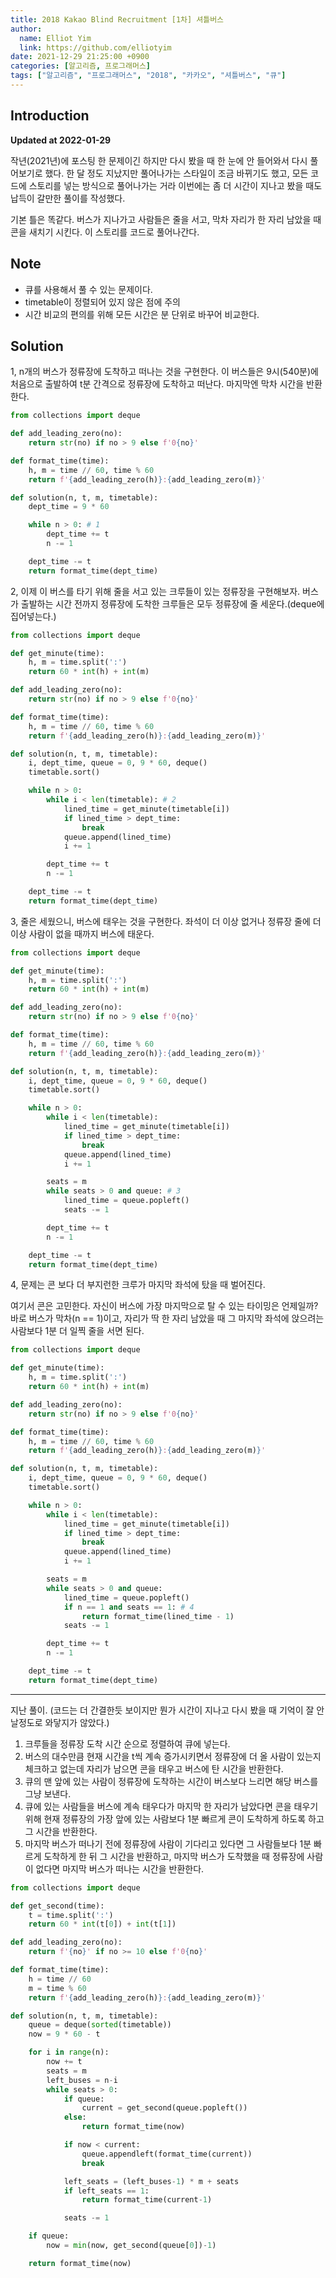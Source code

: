```yaml
---
title: 2018 Kakao Blind Recruitment [1차] 셔틀버스
author:
  name: Elliot Yim
  link: https://github.com/elliotyim
date: 2021-12-29 21:25:00 +0900
categories: [알고리즘, 프로그래머스]
tags: ["알고리즘", "프로그래머스", "2018", "카카오", "셔틀버스", "큐"]
---
```


## Introduction

**Updated at 2022-01-29**

작년(2021년)에 포스팅 한 문제이긴 하지만 다시 봤을 때 한 눈에 안 들어와서 다시 풀어보기로 했다. 한 달 정도 지났지만 풀어나가는 스타일이 조금 바뀌기도 했고, 모든 코드에 스토리를 넣는 방식으로 풀어나가는 거라 이번에는 좀 더 시간이 지나고 봤을 때도 납득이 갈만한 풀이를 작성했다.

기본 틀은 똑같다. 버스가 지나가고 사람들은 줄을 서고, 막차 자리가 한 자리 남았을 때 콘을 새치기 시킨다. 이 스토리를 코드로 풀어나간다.

## Note

- 큐를 사용해서 풀 수 있는 문제이다.
- timetable이 정렬되어 있지 않은 점에 주의
- 시간 비교의 편의를 위해 모든 시간은 분 단위로 바꾸어 비교한다.

## Solution

1, n개의 버스가 정류장에 도착하고 떠나는 것을 구현한다. 이 버스들은 9시(540분)에 처음으로 출발하여 t분 간격으로 정류장에 도착하고 떠난다. 마지막엔 막차 시간을 반환한다.

```python
from collections import deque

def add_leading_zero(no):
    return str(no) if no > 9 else f'0{no}'

def format_time(time):
    h, m = time // 60, time % 60
    return f'{add_leading_zero(h)}:{add_leading_zero(m)}'

def solution(n, t, m, timetable):
    dept_time = 9 * 60

    while n > 0: # 1
        dept_time += t
        n -= 1

    dept_time -= t
    return format_time(dept_time)
```

2, 이제 이 버스를 타기 위해 줄을 서고 있는 크루들이 있는 정류장을 구현해보자. 버스가 출발하는 시간 전까지 정류장에 도착한 크루들은 모두 정류장에 줄 세운다.(deque에 집어넣는다.)

```python
from collections import deque

def get_minute(time):
    h, m = time.split(':')
    return 60 * int(h) + int(m)

def add_leading_zero(no):
    return str(no) if no > 9 else f'0{no}'

def format_time(time):
    h, m = time // 60, time % 60
    return f'{add_leading_zero(h)}:{add_leading_zero(m)}'

def solution(n, t, m, timetable):
    i, dept_time, queue = 0, 9 * 60, deque()
    timetable.sort()

    while n > 0:
        while i < len(timetable): # 2
            lined_time = get_minute(timetable[i])
            if lined_time > dept_time:
                break
            queue.append(lined_time)
            i += 1

        dept_time += t
        n -= 1

    dept_time -= t
    return format_time(dept_time)
```

3, 줄은 세웠으니, 버스에 태우는 것을 구현한다. 좌석이 더 이상 없거나 정류장 줄에 더 이상 사람이 없을 때까지 버스에 태운다.

```python
from collections import deque

def get_minute(time):
    h, m = time.split(':')
    return 60 * int(h) + int(m)

def add_leading_zero(no):
    return str(no) if no > 9 else f'0{no}'

def format_time(time):
    h, m = time // 60, time % 60
    return f'{add_leading_zero(h)}:{add_leading_zero(m)}'

def solution(n, t, m, timetable):
    i, dept_time, queue = 0, 9 * 60, deque()
    timetable.sort()

    while n > 0:
        while i < len(timetable):
            lined_time = get_minute(timetable[i])
            if lined_time > dept_time:
                break
            queue.append(lined_time)
            i += 1

        seats = m
        while seats > 0 and queue: # 3
            lined_time = queue.popleft()
            seats -= 1

        dept_time += t
        n -= 1

    dept_time -= t
    return format_time(dept_time)
```

4, 문제는 콘 보다 더 부지런한 크루가 마지막 좌석에 탔을 때 벌어진다.

여기서 콘은 고민한다. 자신이 버스에 가장 마지막으로 탈 수 있는 타이밍은 언제일까? 바로 버스가 막차(n == 1)이고, 자리가 딱 한 자리 남았을 때 그 마지막 좌석에 앉으려는 사람보다 1분 더 일찍 줄을 서면 된다.

```python
from collections import deque

def get_minute(time):
    h, m = time.split(':')
    return 60 * int(h) + int(m)

def add_leading_zero(no):
    return str(no) if no > 9 else f'0{no}'

def format_time(time):
    h, m = time // 60, time % 60
    return f'{add_leading_zero(h)}:{add_leading_zero(m)}'

def solution(n, t, m, timetable):
    i, dept_time, queue = 0, 9 * 60, deque()
    timetable.sort()

    while n > 0:
        while i < len(timetable):
            lined_time = get_minute(timetable[i])
            if lined_time > dept_time:
                break
            queue.append(lined_time)
            i += 1

        seats = m
        while seats > 0 and queue:
            lined_time = queue.popleft()
            if n == 1 and seats == 1: # 4
                return format_time(lined_time - 1)
            seats -= 1

        dept_time += t
        n -= 1

    dept_time -= t
    return format_time(dept_time)
```

---

지난 풀이. (코드는 더 간결한듯 보이지만 뭔가 시간이 지나고 다시 봤을 때 기억이 잘 안날정도로 와닿지가 않았다.)

1. 크루들을 정류장 도착 시간 순으로 정렬하여 큐에 넣는다.
2. 버스의 대수만큼 현재 시간을 t씩 계속 증가시키면서 정류장에 더 올 사람이 있는지 체크하고 없는데 자리가 남으면 콘을 태우고 버스에 탄 시간을 반환한다.
3. 큐의 맨 앞에 있는 사람이 정류장에 도착하는 시간이 버스보다 느리면 해당 버스를 그냥 보낸다.
4. 큐에 있는 사람들을 버스에 계속 태우다가 마지막 한 자리가 남았다면 콘을 태우기 위해 현재 정류장의 가장 앞에 있는 사람보다 1분 빠르게 콘이 도착하게 하도록 하고 그 시간을 반환한다.
5. 마지막 버스가 떠나기 전에 정류장에 사람이 기다리고 있다면 그 사람들보다 1분 빠르게 도착하게 한 뒤 그 시간을 반환하고, 마지막 버스가 도착했을 때 정류장에 사람이 없다면 마지막 버스가 떠나는 시간을 반환한다.

```python
from collections import deque

def get_second(time):
    t = time.split(':')
    return 60 * int(t[0]) + int(t[1])

def add_leading_zero(no):
    return f'{no}' if no >= 10 else f'0{no}'

def format_time(time):
    h = time // 60
    m = time % 60
    return f'{add_leading_zero(h)}:{add_leading_zero(m)}'

def solution(n, t, m, timetable):
    queue = deque(sorted(timetable))
    now = 9 * 60 - t

    for i in range(n):
        now += t
        seats = m
        left_buses = n-i
        while seats > 0:
            if queue:
                current = get_second(queue.popleft())
            else:
                return format_time(now)

            if now < current:
                queue.appendleft(format_time(current))
                break

            left_seats = (left_buses-1) * m + seats
            if left_seats == 1:
                return format_time(current-1)

            seats -= 1

    if queue:
        now = min(now, get_second(queue[0])-1)

    return format_time(now)
```
